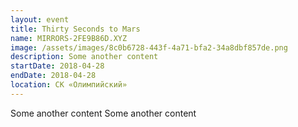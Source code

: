 ```yaml
---
layout: event
title: Thirty Seconds to Mars
name: MIRRORS-2FE9B86D.XYZ
image: /assets/images/8c0b6728-443f-4a71-bfa2-34a8dbf857de.png
description: Some another content
startDate: 2018-04-28
endDate: 2018-04-28
location: СК «Олимпийский»
---
```


Some another content Some another content

